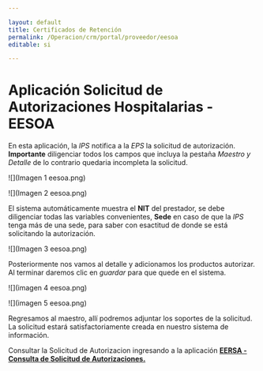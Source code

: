 ```yaml
---

layout: default
title: Certificados de Retención
permalink: /Operacion/crm/portal/proveedor/eesoa
editable: si

---
```


# Aplicación Solicitud de Autorizaciones Hospitalarias - EESOA


En esta aplicación, la *IPS* notifica a la *EPS* la solicitud de autorización. **Importante** diligenciar todos los campos que incluya la pestaña *Maestro y Detalle* de lo contrario quedaria incompleta la solicitud. 

![](Imagen 1 eesoa.png)

![](Imagen 2 eesoa.png)

El sistema automáticamente muestra el **NIT** del prestador, se debe diligenciar todas las variables convenientes, **Sede** en caso de que la *IPS* tenga más de una sede,  para saber con esactitud de donde se está solicitando la autorización.

![](Imagen 3 eesoa.png)

Posteriormente nos vamos al detalle y adicionamos los productos autorizar. Al terminar daremos clic en *guardar* para que quede en el sistema.  

![](imagen 4 eesoa.png)

![](imagen 5 eesoa.png)

Regresamos al maestro, allí podremos adjuntar los soportes de la solicitud. La solicitud estará satisfactoriamente creada en nuestro sistema de información.

Consultar la Solicitud de Autorizacion ingresando a la aplicación [**EERSA - Consulta de Solicitud de Autorizaciones.**](http://docs.oasiscom.com/Operacion/crm/portal/proveedor/eersa)